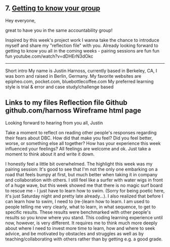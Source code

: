 ## 7. [Getting to know your group](7_get_to_know_your_group/readme.md)

<!-- Copy the email you sent to your group in this file. -->
Hey everyone,

great to have you in the same accountability group! 

Inspired by this week's project work I wanna take the chance to introduce myself and share my "reflection file" with you. Already looking forward to getting to know you all in the coming weeks - pairing sessions are fun fun fun youtube.com/watch?v=dDHErN3dOkc

---
Short intro
My name is Justin Harnoss, currently based in Berkeley, CA, I was born and raised in Berlin, Germany.
My favorite websites are epipheo.com, pocket.com, bluebottlecoffee.com
My preferred learning style is trial & error and case study/challenge based

Links to my files
Reflection file 
Github github.com/harnoss
Wireframe html page
---

Looking forward to hearing from you all,
Justin


<!-- Insert your response here  -->

Take a moment to reflect on reading other people's responses regarding their fears about DBC. How did that make you feel? Did you feel better, worse, or something else all together? How has your experience this week influenced your feelings? All feelings are welcome and ok. Just take a moment to think about it and write it down. 

<!-- Insert your response here -->
I honestly feel a little bit overwhelmed. The highlight this week was my pairing session: It's good to see that I'm not the only one embarking on a road that feels bumpy at first, but much better when taking it in company and collaboration with others. I still feel like a surfer with water wigs in front of a huge wave, but this week showed me that there is no magic surf board to rescue me - I just have to learn how to swim. (Sorry for being poetic here, it's just Saturday night and pretty late already...). I also realized that before I can learn how to swim, I need to (re-)learn how to learn. I am used to people telling me very clearly, what to learn, in what sequence, to get to specific results. These results were benchmarked with other people's results so you know where you stand. This coding learning experience until now, however, is very different. It requires me to think much more deeply about where I need to invest more time to learn, how and where to seek advice, and be motivated by obstacles and struggles as well as by teaching/collaborating with others rather than by getting e.g. a good grade.

